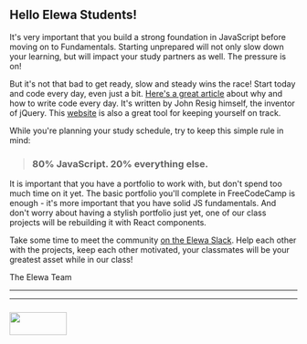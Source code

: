 
## Hello Elewa Students!

It's very important that you build a strong foundation in JavaScript before moving on to Fundamentals. Starting unprepared will not only slow down your learning, but will impact your study partners as well.  The pressure is on!

But it's not that bad to get ready, slow and steady wins the race!  Start today and code every day, even just a bit. [Here's a great article](http://ejohn.org/blog/write-code-every-day/) about why and how to write code every day.  It's written by John Resig himself, the inventor of jQuery.  This [website](https://codehalf.com) is also a great tool for keeping yourself on track.  

While you're planning your study schedule, try to keep this simple rule in mind: 
> ### 80% JavaScript. 20% everything else.

It is important that you have a portfolio to work with, but don't spend too much time on it yet.  The basic portfolio you'll complete in FreeCodeCamp is enough - it's more important that you have solid JS fundamentals.  And don't worry about having a stylish portfolio just yet, one of our class projects will be rebuilding it with React components.


Take some time to meet the community [on the Elewa Slack](https://join.slack.com/t/elewa-academy/shared_invite/enQtMjk4OTA3OTM1NjIwLTA2ZmQ0NDVhNjQxZWM2NjNhNmMyNmVhZGNhZmJmZTY1OWQ4Nzc0ZTkzZGE3NjdiYTYwYThlNzI3YTg2NGM5MGM).  Help each other with the projects, keep each other motivated, your classmates will be your greatest asset while in our class!



The Elewa Team


___
___
### <a href="http://elewa.education/blog" target="_blank"><img src="https://user-images.githubusercontent.com/18554853/34921062-506450ae-f97d-11e7-875f-6feeb26ad72d.png" width="100" height="40"/></a>

